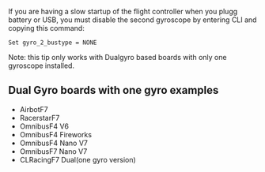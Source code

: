 If you are having a slow startup of the flight controller when you plugg battery or USB, you must disable the second gyroscope by entering CLI and copying this command:
```
Set gyro_2_bustype = NONE
```
Note: this tip only works with Dualgyro based boards with only one gyroscope installed.

## Dual Gyro boards with one gyro examples

- AirbotF7
- RacerstarF7
- OmnibusF4 V6
- OmnibusF4 Fireworks
- OmnibusF4 Nano V7
- OmnibusF7 Nano V7
- CLRacingF7 Dual(one gyro version)